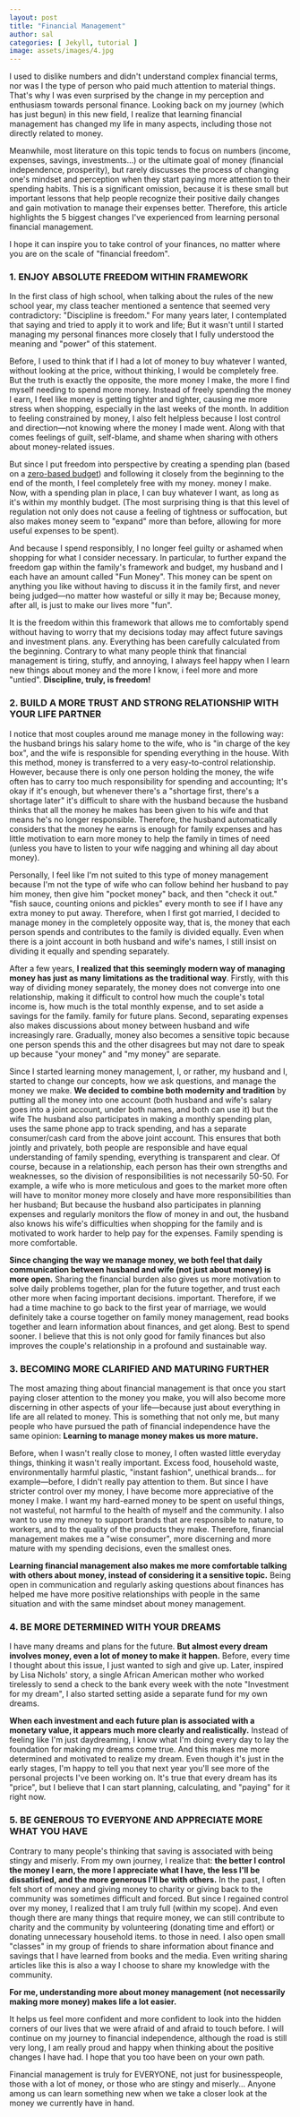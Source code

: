```yaml
---
layout: post
title: "Financial Management"
author: sal
categories: [ Jekyll, tutorial ]
image: assets/images/4.jpg
---
```


I used to dislike numbers and didn't understand complex financial terms, nor was I the type of person who paid much attention to material things. 
That's why I was even surprised by the change in my perception and enthusiasm towards personal finance. Looking back on my journey (which has just begun) in this new field, I realize that learning financial management has changed my life in many aspects, including those not directly related to money.

Meanwhile, most literature on this topic tends to focus on numbers (income, expenses, savings, investments...) or the ultimate goal of money (financial independence, prosperity), but rarely discusses the process of changing one's mindset and perception when they start paying more attention to their spending habits. This is a significant omission, because it is these small but important lessons that help people recognize their positive daily changes and gain motivation to manage their expenses better. Therefore, this article highlights the 5 biggest changes I've experienced from learning personal financial management.

I hope it can inspire you to take control of your finances, no matter where you are on the scale of "financial freedom".

### 1. ENJOY ABSOLUTE FREEDOM WITHIN FRAMEWORK

In the first class of high school, when talking about the rules of the new school year, my class teacher mentioned a sentence that seemed very contradictory: "Discipline is freedom." For many years later, I contemplated that saying and tried to apply it to work and life; But it wasn't until I started managing my personal finances more closely that I fully understood the meaning and "power" of this statement.

Before, I used to think that if I had a lot of money to buy whatever I wanted, without looking at the price, without thinking, I would be completely free. But the truth is exactly the opposite, the more money I make, the more I find myself needing to spend more money. Instead of freely spending the money I earn, I feel like money is getting tighter and tighter, causing me more stress when shopping, especially in the last weeks of the month. In addition to feeling constrained by money, I also felt helpless because I lost control and direction—not knowing where the money I made went. Along with that comes feelings of guilt, self-blame, and shame when sharing with others about money-related issues.

But since I put freedom into perspective by creating a spending plan (based on a [zero-based budget](https://www.wordwhisperer.co/blog/zero-based-budget/)) and following it closely from the beginning to the end of the month, I feel completely free with my money. money I make. Now, with a spending plan in place, I can buy whatever I want, as long as it's within my monthly budget.
(The most surprising thing is that this level of regulation not only does not cause a feeling of tightness or suffocation, but also makes money seem to "expand" more than before, allowing for more useful expenses to be spent).

And because I spend responsibly, I no longer feel guilty or ashamed when shopping for what I consider necessary. In particular, to further expand the freedom gap within the family's framework and budget, my husband and I each have an amount called "Fun Money". This money can be spent on anything you like without having to discuss it in the family first, and never being judged—no matter how wasteful or silly it may be; Because money, after all, is just to make our lives more "fun".

It is the freedom within this framework that allows me to comfortably spend without having to worry that my decisions today may affect future savings and investment plans. any. Everything has been carefully calculated from the beginning. Contrary to what many people think that financial management is tiring, stuffy, and annoying, I always feel happy when I learn new things about money and the more I know, i feel more and more "untied". 
**Discipline, truly, is freedom!**

### 2. BUILD A MORE TRUST AND STRONG RELATIONSHIP WITH YOUR LIFE PARTNER

I notice that most couples around me manage money in the following way: the husband brings his salary home to the wife, who is "in charge of the key box", and the wife is responsible for spending everything in the house. With this method, money is transferred to a very easy-to-control relationship. However, because there is only one person holding the money, the wife often has to carry too much responsibility for spending and accounting; It's okay if it's enough, but whenever there's a "shortage first, there's a shortage later" it's difficult to share with the husband because the husband thinks that all the money he makes has been given to his wife and that means he's no longer responsible. Therefore, the husband automatically considers that the money he earns is enough for family expenses and has little motivation to earn more money to help the family in times of need (unless you have to listen to your wife nagging and whining all day about money).

Personally, I feel like I'm not suited to this type of money management because I'm not the type of wife who can follow behind her husband to pay him money, then give him "pocket money" back, and then "check it out." "fish sauce, counting onions and pickles" every month to see if I have any extra money to put away. Therefore, when I first got married, I decided to manage money in the completely opposite way, that is, the money that each person spends and contributes to the family is divided equally. Even when there is a joint account in both husband and wife's names, I still insist on dividing it equally and spending separately.

After a few years, **I realized that this seemingly modern way of managing money has just as many limitations as the traditional way**. Firstly, with this way of dividing money separately, the money does not converge into one relationship, making it difficult to control how much the couple's total income is, how much is the total monthly expense, and to set aside a savings for the family. family for future plans. Second, separating expenses also makes discussions about money between husband and wife increasingly rare. Gradually, money also becomes a sensitive topic because one person spends this and the other disagrees but may not dare to speak up because "your money" and "my money" are separate.

Since I started learning money management, I, or rather, my husband and I, started to change our concepts, how we ask questions, and manage the money we make. **We decided to combine both modernity and tradition** by putting all the money into one account (both husband and wife's salary goes into a joint account, under both names, and both can use it) but the wife The husband also participates in making a monthly spending plan, uses the same phone app to track spending, and has a separate consumer/cash card from the above joint account. This ensures that both jointly and privately, both people are responsible and have equal understanding of family spending, everything is transparent and clear. Of course, because in a relationship, each person has their own strengths and weaknesses, so the division of responsibilities is not necessarily 50-50. For example, a wife who is more meticulous and goes to the market more often will have to monitor money more closely and have more responsibilities than her husband; 
But because the husband also participates in planning expenses and regularly monitors the flow of money in and out, the husband also knows his wife's difficulties when shopping for the family and is motivated to work harder to help pay for the expenses. Family spending is more comfortable.

**Since changing the way we manage money, we both feel that daily communication between husband and wife (not just about money) is more open.** Sharing the financial burden also gives us more motivation to solve daily problems together, plan for the future together, and trust each other more when facing important decisions. important. Therefore, if we had a time machine to go back to the first year of marriage, we would definitely take a course together on family money management, read books together and learn information about finances, and get along. Best to spend sooner. I believe that this is not only good for family finances but also improves the couple's relationship in a profound and sustainable way.

### 3. BECOMING MORE CLARIFIED AND MATURING FURTHER

The most amazing thing about financial management is that once you start paying closer attention to the money you make, you will also become more discerning in other aspects of your life—because just about everything in life are all related to money. This is something that not only me, but many people who have pursued the path of financial independence have the same opinion: **Learning to manage money makes us more mature.**

Before, when I wasn't really close to money, I often wasted little everyday things, thinking it wasn't really important. Excess food, household waste, environmentally harmful plastic, "instant fashion", unethical brands... for example—before, I didn't really pay attention to them. But since I have stricter control over my money, I have become more appreciative of the money I make. I want my hard-earned money to be spent on useful things, not wasteful, not harmful to the health of myself and the community. I also want to use my money to support brands that are responsible to nature, to workers, and to the quality of the products they make. Therefore, financial management makes me a "wise consumer", more discerning and more mature with my spending decisions, even the smallest ones.

**Learning financial management also makes me more comfortable talking with others about money, instead of considering it a sensitive topic.** Being open in communication and regularly asking questions about finances has helped me have more positive relationships with people in the same situation and with the same mindset about money management.

### 4. BE MORE DETERMINED WITH YOUR DREAMS

I have many dreams and plans for the future. **But almost every dream involves money, even a lot of money to make it happen.** Before, every time I thought about this issue, I just wanted to sigh and give up. Later, inspired by Lisa Nichols' story, a single African American mother who worked tirelessly to send a check to the bank every week with the note "Investment for my dream", I also started setting aside a separate fund for my own dreams.

**When each investment and each future plan is associated with a monetary value, it appears much more clearly and realistically.** Instead of feeling like I'm just daydreaming, I know what I'm doing every day to lay the foundation for making my dreams come true. And this makes me more determined and motivated to realize my dream. Even though it's just in the early stages, I'm happy to tell you that next year you'll see more of the personal projects I've been working on. It's true that every dream has its "price", but I believe that I can start planning, calculating, and "paying" for it right now.

### 5. BE GENEROUS TO EVERYONE AND APPRECIATE MORE WHAT YOU HAVE

Contrary to many people's thinking that saving is associated with being stingy and miserly. From my own journey, I realize that: **the better I control the money I earn, the more I appreciate what I have, the less I'll be dissatisfied, and the more generous I'll be with others.** In the past, I often felt short of money and giving money to charity or giving back to the community was sometimes difficult and forced. But since I regained control over my money, I realized that I am truly full (within my scope). And even though there are many things that require money, we can still contribute to charity and the community by volunteering (donating time and effort) or donating unnecessary household items. to those in need. I also open small "classes" in my group of friends to share information about finance and savings that I have learned from books and the media. Even writing sharing articles like this is also a way I choose to share my knowledge with the community.

**For me, understanding more about money management (not necessarily making more money) makes life a lot easier.**

It helps us feel more confident and more confident to look into the hidden corners of our lives that we were afraid of and afraid to touch before. I will continue on my journey to financial independence, although the road is still very long, I am really proud and happy when thinking about the positive changes I have had. I hope that you too have been on your own path.

Financial management is truly for EVERYONE, not just for businesspeople, those with a lot of money, or those who are stingy and miserly... Anyone among us can learn something new when we take a closer look at the money we currently have in hand.

